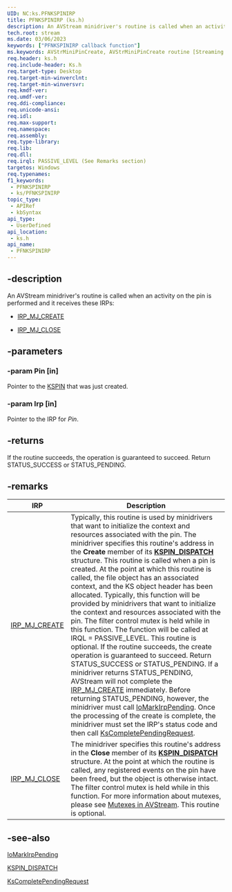 ```yaml
---
UID: NC:ks.PFNKSPINIRP
title: PFNKSPINIRP (ks.h)
description: An AVStream minidriver's routine is called when an activity on the pin is performed and it receives these IRPs:IRP_MJ_CREATEIRP_MJ_CLOSE
tech.root: stream
ms.date: 03/06/2023
keywords: ["PFNKSPINIRP callback function"]
ms.keywords: AVStrMiniPinCreate, AVStrMiniPinCreate routine [Streaming Media Devices], PFNKSPINIRP, avstclbk_0feeeb85-88fe-43d7-83e4-399b0c26aa53.xml, ks/AVStrMiniPinCreate, stream.avstrminipincreate
req.header: ks.h
req.include-header: Ks.h
req.target-type: Desktop
req.target-min-winverclnt:
req.target-min-winversvr: 
req.kmdf-ver: 
req.umdf-ver: 
req.ddi-compliance: 
req.unicode-ansi: 
req.idl: 
req.max-support: 
req.namespace: 
req.assembly: 
req.type-library: 
req.lib: 
req.dll: 
req.irql: PASSIVE_LEVEL (See Remarks section)
targetos: Windows
req.typenames: 
f1_keywords:
 - PFNKSPINIRP
 - ks/PFNKSPINIRP
topic_type:
 - APIRef
 - kbSyntax
api_type:
 - UserDefined
api_location:
 - ks.h
api_name:
 - PFNKSPINIRP
---
```


## -description

An AVStream minidriver's routine is called when an activity on the pin is performed and it receives these IRPs:

- [IRP_MJ_CREATE](/windows-hardware/drivers/ifs/irp-mj-create)

- [IRP_MJ_CLOSE](/windows-hardware/drivers/kernel/irp-mj-close)

## -parameters

### -param Pin [in]

Pointer to the [KSPIN](/windows-hardware/drivers/ddi/ks/ns-ks-_kspin) that was just created.

### -param Irp [in]

Pointer to the  IRP for *Pin*.

## -returns

If the routine succeeds, the operation is guaranteed to succeed. Return STATUS_SUCCESS or STATUS_PENDING.

## -remarks

| IRP | Description |
|---|---|
| [IRP_MJ_CREATE](/windows-hardware/drivers/ifs/irp-mj-create) | Typically, this routine is used by minidrivers that want to initialize the context and resources associated with the pin. The minidriver specifies this routine's address in the **Create** member of its [**KSPIN_DISPATCH**](/windows-hardware/drivers/ddi/ks/ns-ks-_kspin_dispatch) structure. This routine is called when a pin is created. At the point at which this routine is called, the file object has an associated context, and the KS object header has been allocated. Typically, this function will be provided by minidrivers that want to initialize the context and resources associated with the pin. The filter control mutex is held while in this function. The function will be called at IRQL = PASSIVE_LEVEL. This routine is optional. If the routine succeeds, the create operation is guaranteed to succeed. Return STATUS_SUCCESS or STATUS_PENDING. If a minidriver returns STATUS_PENDING, AVStream will not complete the [IRP_MJ_CREATE](/windows-hardware/drivers/ifs/irp-mj-create) immediately. Before returning STATUS_PENDING, however, the minidriver must call [IoMarkIrpPending](/windows-hardware/drivers/ddi/wdm/nf-wdm-iomarkirppending). Once the processing of the create is complete, the minidriver must set the IRP's status code and then call [KsCompletePendingRequest](/windows-hardware/drivers/ddi/ks/nf-ks-kscompletependingrequest). |
| [IRP_MJ_CLOSE](/windows-hardware/drivers/kernel/irp-mj-close) | The minidriver specifies this routine's address in the **Close** member of its [**KSPIN_DISPATCH**](/windows-hardware/drivers/ddi/ks/ns-ks-_kspin_dispatch) structure. At the point at which the routine is called, any registered events on the pin have been freed, but the object is otherwise intact. The filter control mutex is held while in this function. For more information about mutexes, please see [Mutexes in AVStream](/windows-hardware/drivers/stream/mutexes-in-avstream). This routine is optional. |

## -see-also

[IoMarkIrpPending](/windows-hardware/drivers/ddi/wdm/nf-wdm-iomarkirppending)

[KSPIN_DISPATCH](/windows-hardware/drivers/ddi/ks/ns-ks-_kspin_dispatch)

[KsCompletePendingRequest](/windows-hardware/drivers/ddi/ks/nf-ks-kscompletependingrequest)
